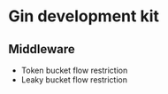 # Gin development kit

## Middleware

- Token bucket flow restriction
- Leaky bucket flow restriction

